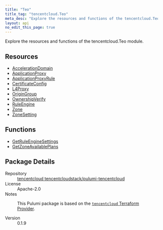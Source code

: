 ```yaml
---
title: "Teo"
title_tag: "tencentcloud.Teo"
meta_desc: "Explore the resources and functions of the tencentcloud.Teo module."
layout: api
no_edit_this_page: true
---
```


<!-- WARNING: this file was generated by Pulumi Docs Generator. -->
<!-- Do not edit by hand unless you're certain you know what you are doing! -->

Explore the resources and functions of the tencentcloud.Teo module.

<h2 id="resources">Resources</h2>
<ul class="api">
    <li><a href="accelerationdomain/" title="AccelerationDomain"><span class="api-symbol api-symbol--resource"></span>AccelerationDomain</a></li>
    <li><a href="applicationproxy/" title="ApplicationProxy"><span class="api-symbol api-symbol--resource"></span>ApplicationProxy</a></li>
    <li><a href="applicationproxyrule/" title="ApplicationProxyRule"><span class="api-symbol api-symbol--resource"></span>ApplicationProxyRule</a></li>
    <li><a href="certificateconfig/" title="CertificateConfig"><span class="api-symbol api-symbol--resource"></span>CertificateConfig</a></li>
    <li><a href="l4proxy/" title="L4Proxy"><span class="api-symbol api-symbol--resource"></span>L4Proxy</a></li>
    <li><a href="origingroup/" title="OriginGroup"><span class="api-symbol api-symbol--resource"></span>OriginGroup</a></li>
    <li><a href="ownershipverify/" title="OwnershipVerify"><span class="api-symbol api-symbol--resource"></span>OwnershipVerify</a></li>
    <li><a href="ruleengine/" title="RuleEngine"><span class="api-symbol api-symbol--resource"></span>RuleEngine</a></li>
    <li><a href="zone/" title="Zone"><span class="api-symbol api-symbol--resource"></span>Zone</a></li>
    <li><a href="zonesetting/" title="ZoneSetting"><span class="api-symbol api-symbol--resource"></span>ZoneSetting</a></li>
</ul>

<h2 id="functions">Functions</h2>
<ul class="api">
    <li><a href="getruleenginesettings/" title="GetRuleEngineSettings"><span class="api-symbol api-symbol--function"></span>GetRuleEngineSettings</a></li>
    <li><a href="getzoneavailableplans/" title="GetZoneAvailablePlans"><span class="api-symbol api-symbol--function"></span>GetZoneAvailablePlans</a></li>
</ul>

<h2 id="package-details">Package Details</h2>
<dl class="package-details">
	<dt>Repository</dt>
	<dd><a href="https://github.com/tencentcloudstack/pulumi-tencentcloud">tencentcloud tencentcloudstack/pulumi-tencentcloud</a></dd>
	<dt>License</dt>
	<dd>Apache-2.0</dd>
	<dt>Notes</dt>
	<dd><p>This Pulumi package is based on the <a href="https://github.com/tencentcloudstack/terraform-provider-tencentcloud"><code>tencentcloud</code> Terraform Provider</a>.</p>
</dd>
	<dt>Version</dt>
	<dd>0.1.9</dd>
</dl>

